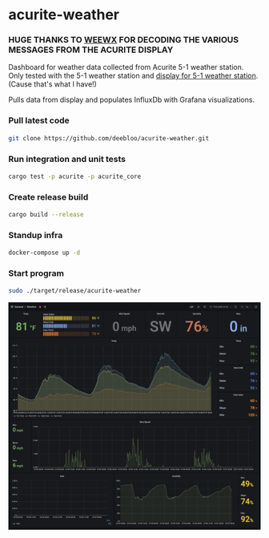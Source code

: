 # acurite-weather

### HUGE THANKS TO [WEEWX](http://weewx.com/) FOR DECODING THE VARIOUS MESSAGES FROM THE ACURITE DISPLAY

Dashboard for weather data collected from Acurite 5-1 weather station.
Only tested with the 5-1 weather station and [display for 5-1 weather station](https://www.acurite.com/shop-all/weather-instruments/weather-stations/5-in-1-color-weather-station-with-weather-ticker.html). (Cause that's what I have!)

Pulls data from display and populates InfluxDb with Grafana visualizations.

### Pull latest code

```BASH
git clone https://github.com/deebloo/acurite-weather.git
```

### Run integration and unit tests

```BASH
cargo test -p acurite -p acurite_core
```

### Create release build

```BASH
cargo build --release
```

### Standup infra

```BASH
docker-compose up -d
```

### Start program

```BASH
sudo ./target/release/acurite-weather
```

![alt text](images/dashboard_2.png)
